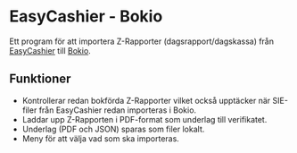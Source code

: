 # EasyCashier - Bokio

Ett program för att importera Z-Rapporter (dagsrapport/dagskassa) från
[EasyCashier](https://easycashier.se) till [Bokio](https://bokio.se).

## Funktioner

* Kontrollerar redan bokförda Z-Rapporter vilket också upptäcker när SIE-filer
  från EasyCashier redan importeras i Bokio.
* Laddar upp Z-Rapporten i PDF-format som underlag till verifikatet.
* Underlag (PDF och JSON) sparas som filer lokalt.
* Meny för att välja vad som ska importeras.

